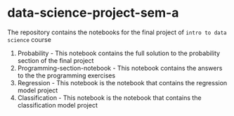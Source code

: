 # data-science-project-sem-a

The repository contains the notebooks for the final project of `intro to data science` course

1. Probability - This notebook contains the full solution to the probability section of the final project
2. Programming-section-notebook - This notebook contains the answers to the the programming exercises
3. Regression - This notebook is the notebook that contains the regression model project
4. Classification - This notebook is the notebook that contains the classification model project